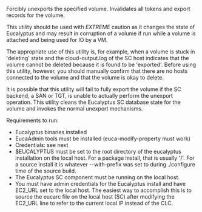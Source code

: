 Forcibly unexports the specified volume. Invalidates all tokens and export records for the volume.

This utility should be used with *EXTREME* caution as it changes the state of Eucalyptus and may result
in corruption of a volume if run while a volume is attached and being used for IO by a VM.

The appropriate use of this utility is, for example, when a volume is stuck in 'deleting' state and the
cloud-output.log of the SC host indicates that the volume cannot be deleted because it is found to be
'exported'. Before using this utility, however, you should manually confirm that there are no hosts
connected to the volume and that the volume is okay to delete.

It is possible that this utility will fail to fully export the volume if the SC backend, a SAN or TGT, is
unable to actually perform the unexport operation. This utility cleans the Eucalyptus SC database state for
the volume and invokes the normal unexport mechanisms.

Requirements to run:
* Eucalyptus binaries installed
* EucaAdmin tools must be installed (euca-modify-property must work)
* Credentials: see next
* $EUCALYPTUS must be set to the root directory of the eucalyptus installation on the local host. For a package install, that is usually '/'. For a source install it is whatever --with-prefix was set to during ./configure time of the source build.
* The Eucalyptus SC component must be running on the local host.
* You must have admin credentials for the Eucalyptus install and have EC2_URL set to the local host. The easiest way to accomplish this is to source the eucarc file on the local host (SC) after modifying the EC2_URL line to refer to the current local IP instead of the CLC.

